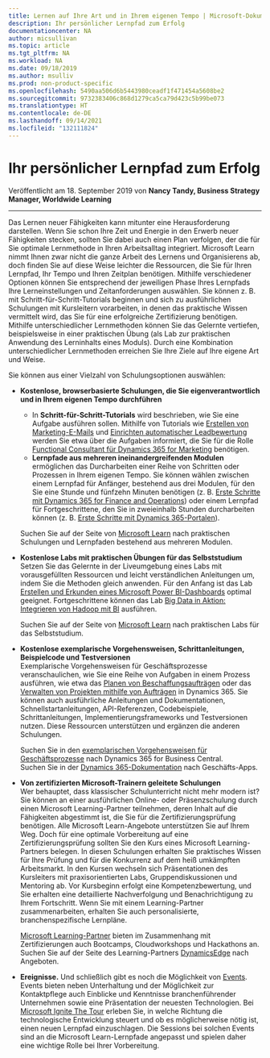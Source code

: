 ```yaml
---
title: Lernen auf Ihre Art und in Ihrem eigenen Tempo | Microsoft-Dokumentation
description: Ihr persönlicher Lernpfad zum Erfolg
documentationcenter: NA
author: micsullivan
ms.topic: article
ms.tgt_pltfrm: NA
ms.workload: NA
ms.date: 09/18/2019
ms.author: msulliv
ms.prod: non-product-specific
ms.openlocfilehash: 5490aa506d6b5443980ceadf1f471454a5608be2
ms.sourcegitcommit: 9732383406c868d1279ca5ca79d423c5b99be073
ms.translationtype: HT
ms.contentlocale: de-DE
ms.lasthandoff: 09/14/2021
ms.locfileid: "132111824"
---
```

# <a name="learn-how-and-when-you-want"></a>Ihr persönlicher Lernpfad zum Erfolg

Veröffentlicht am 18. September 2019 von **Nancy Tandy, Business Strategy Manager, Worldwide Learning**

___

Das Lernen neuer Fähigkeiten kann mitunter eine Herausforderung darstellen. Wenn Sie schon Ihre Zeit und Energie in den Erwerb neuer Fähigkeiten stecken, sollten Sie dabei auch einen Plan verfolgen, der die für Sie optimale Lernmethode in Ihren Arbeitsalltag integriert. Microsoft Learn nimmt Ihnen zwar nicht die ganze Arbeit des Lernens und Organisierens ab, doch finden Sie auf diese Weise leichter die Ressourcen, die Sie für Ihren Lernpfad, Ihr Tempo und Ihren Zeitplan benötigen. Mithilfe verschiedener Optionen können Sie entsprechend der jeweiligen Phase Ihres Lernpfads Ihre Lerneinstellungen und Zeitanforderungen auswählen. Sie können z. B. mit Schritt-für-Schritt-Tutorials beginnen und sich zu ausführlichen Schulungen mit Kursleitern vorarbeiten, in denen das praktische Wissen vermittelt wird, das Sie für eine erfolgreiche Zertifizierung benötigen. Mithilfe unterschiedlicher Lernmethoden können Sie das Gelernte vertiefen, beispielsweise in einer praktischen Übung (als Lab zur praktischen Anwendung des Lerninhalts eines Moduls). Durch eine Kombination unterschiedlicher Lernmethoden erreichen Sie Ihre Ziele auf Ihre eigene Art und Weise.

Sie können aus einer Vielzahl von Schulungsoptionen auswählen:

- **Kostenlose, browserbasierte Schulungen, die Sie eigenverantwortlich und in Ihrem eigenen Tempo durchführen**
    - In **Schritt-für-Schritt-Tutorials** wird beschrieben, wie Sie eine Aufgabe ausführen sollen. Mithilfe von Tutorials wie [Erstellen von Marketing-E-Mails](https://docs.microsoft.com/dynamics365/customer-engagement/marketing/create-marketing-email) und [Einrichten automatischer Leadbewertung](https://docs.microsoft.com/dynamics365/customer-engagement/marketing/set-up-lead-scoring) werden Sie etwa über die Aufgaben informiert, die Sie für die Rolle [Functional Consultant für Dynamics 365 for Marketing](https://docs.microsoft.com/learn/browse/?roles=functional-consultant&products=dynamics-marketing) benötigen.
    - **Lernpfade aus mehreren ineinandergreifenden Modulen** ermöglichen das Durcharbeiten einer Reihe von Schritten oder Prozessen in Ihrem eigenen Tempo. Sie können wählen zwischen einem Lernpfad für Anfänger, bestehend aus drei Modulen, für den Sie eine Stunde und fünfzehn Minuten benötigen (z. B. [Erste Schritte mit Dynamics 365 for Finance and Operations](https://docs.microsoft.com/learn/paths/get-started-with-dynamics-365-for-finance-and-ops/)) oder einem Lernpfad für Fortgeschrittene, den Sie in zweieinhalb Stunden durcharbeiten können (z. B. [Erste Schritte mit Dynamics 365-Portalen](https://docs.microsoft.com/learn/paths/get-started-dynamics-365-portals/?WT.mc_id=BABlog3__path_dynamicsportals-blog-wwl)). 
    
  Suchen Sie auf der Seite von [Microsoft Learn](https://docs.microsoft.com/learn/?WT.mc_id=BABlog3__homepage-blog-wwl) nach praktischen Schulungen und Lernpfaden bestehend aus mehreren Modulen.

- **Kostenlose Labs mit praktischen Übungen für das Selbststudium**  
  Setzen Sie das Gelernte in der Liveumgebung eines Labs mit vorausgefüllten Ressourcen und leicht verständlichen Anleitungen um, indem Sie die Methoden gleich anwenden. Für den Anfang ist das Lab [Erstellen und Erkunden eines Microsoft Power BI-Dashboards](https://www.microsoft.com/handsonlabs/selfpacedlabs) optimal geeignet. Fortgeschrittene können das Lab [Big Data in Aktion: Integrieren von Hadoop mit BI](https://www.microsoft.com/handsonlabs/selfpacedlabs) ausführen.

  Suchen Sie auf der Seite von [Microsoft Learn](https://www.microsoft.com/handsonlabs/selfpacedlabs) nach praktischen Labs für das Selbststudium.

- **Kostenlose exemplarische Vorgehensweisen, Schrittanleitungen, Beispielcode und Testversionen**  
Exemplarische Vorgehensweisen für Geschäftsprozesse veranschaulichen, wie Sie eine Reihe von Aufgaben in einem Prozess ausführen, wie etwa das [Planen von Beschaffungsaufträgen](https://docs.microsoft.com/dynamics365/business-central/walkthrough-planning-supplies-manually) oder das [Verwalten von Projekten mithilfe von Aufträgen](https://docs.microsoft.com/dynamics365/business-central/walkthrough-managing-projects-with-jobs) in Dynamics 365. Sie können auch ausführliche Anleitungen und Dokumentationen, Schnellstartanleitungen, API-Referenzen, Codebeispiele, Schrittanleitungen, Implementierungsframeworks und Testversionen nutzen. Diese Ressourcen unterstützen und ergänzen die anderen Schulungen.

  Suchen Sie in den [exemplarischen Vorgehensweisen für Geschäftsprozesse](https://docs.microsoft.com/dynamics365/business-central/walkthrough-business-process-walkthroughs) nach Dynamics 365 for Business Central.  
  Suchen Sie in der [Dynamics 365-Dokumentation](https://docs.microsoft.com/dynamics365/#pivot=business-apps) nach Geschäfts-Apps.

- **Von zertifizierten Microsoft-Trainern geleitete Schulungen**  
  Wer behauptet, dass klassischer Schulunterricht nicht mehr modern ist? Sie können an einer ausführlichen Online- oder Präsenzschulung durch einen Microsoft Learning-Partner teilnehmen, deren Inhalt auf die Fähigkeiten abgestimmt ist, die Sie für die Zertifizierungsprüfung benötigen. Alle Microsoft Learn-Angebote unterstützen Sie auf Ihrem Weg. Doch für eine optimale Vorbereitung auf eine Zertifizierungsprüfung sollten Sie den Kurs eines Microsoft Learning-Partners belegen. In diesen Schulungen erhalten Sie praktisches Wissen für Ihre Prüfung und für die Konkurrenz auf dem heiß umkämpften Arbeitsmarkt. In den Kursen wechseln sich Präsentationen des Kursleiters mit praxisorientierten Labs, Gruppendiskussionen und Mentoring ab. Vor Kursbeginn erfolgt eine Kompetenzbewertung, und Sie erhalten eine detaillierte Nachverfolgung und Benachrichtigung zu Ihrem Fortschritt. Wenn Sie mit einem Learning-Partner zusammenarbeiten, erhalten Sie auch personalisierte, branchenspezifische Lernpläne.
  
  [Microsoft Learning-Partner](https://www.microsoft.com/learning/partners.aspx?&OCID=AID623742_SEM_Kg78yaHj) bieten im Zusammenhang mit Zertifizierungen auch Bootcamps, Cloudworkshops und Hackathons an.  
  Suchen Sie auf der Seite des Learning-Partners [DynamicsEdge](https://www.dynamicsedge.com/) nach Angeboten.

- **Ereignisse.** Und schließlich gibt es noch die Möglichkeit von [Events](https://dynamics.microsoft.com/en-us/events/). Events bieten neben Unterhaltung und der Möglichkeit zur Kontaktpflege auch Einblicke und Kenntnisse branchenführender Unternehmen sowie eine Präsentation der neuesten Technologien. Bei [Microsoft Ignite The Tour](https://www.microsoft.com/en-us/ignite-the-tour) erleben Sie, in welche Richtung die technologische Entwicklung steuert und ob es möglicherweise nötig ist, einen neuen Lernpfad einzuschlagen. Die Sessions bei solchen Events sind an die Microsoft Learn-Lernpfade angepasst und spielen daher eine wichtige Rolle bei Ihrer Vorbereitung.